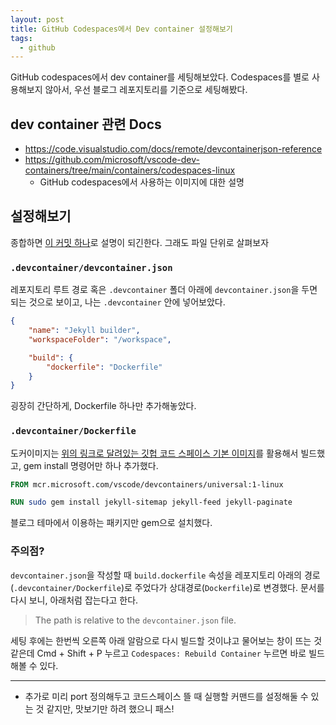 ```yaml
---
layout: post
title: GitHub Codespaces에서 Dev container 설정해보기
tags:
  - github
---
```


GitHub codespaces에서 dev container를 세팅해보았다. Codespaces를 별로 사용해보지 않아서, 우선 블로그 레포지토리를 기준으로 세팅해봤다.

## dev container 관련 Docs

* <https://code.visualstudio.com/docs/remote/devcontainerjson-reference>
* <https://github.com/microsoft/vscode-dev-containers/tree/main/containers/codespaces-linux>
  * GitHub codespaces에서 사용하는 이미지에 대한 설명

## 설정해보기

종합하면 [이 커밋 하나](https://github.com/jeongukjae/jeongukjae.github.io/commit/030970e02686336c6725f13b1fed8e97ca243058)로 설명이 되긴한다. 그래도 파일 단위로 살펴보자

### `.devcontainer/devcontainer.json`

레포지토리 루트 경로 혹은 `.devcontainer` 폴더 아래에 `devcontainer.json`을 두면 되는 것으로 보이고, 나는 `.devcontainer` 안에 넣어보았다.

```json
{
    "name": "Jekyll builder",
    "workspaceFolder": "/workspace",

    "build": {
        "dockerfile": "Dockerfile"
    }
}
```

굉장히 간단하게, Dockerfile 하나만 추가해놓았다.

### `.devcontainer/Dockerfile`

도커이미지는 [위의 링크로 달려있는 깃헙 코드 스페이스 기본 이미지](https://github.com/microsoft/vscode-dev-containers/tree/main/containers/codespaces-linux)를 활용해서 빌드했고, gem install 명령어만 하나 추가했다.

```Dockerfile
FROM mcr.microsoft.com/vscode/devcontainers/universal:1-linux

RUN sudo gem install jekyll-sitemap jekyll-feed jekyll-paginate
```

블로그 테마에서 이용하는 패키지만 gem으로 설치했다.

### 주의점?

`devcontainer.json`을 작성할 때 `build.dockerfile` 속성을 레포지토리 아래의 경로(`.devcontainer/Dockerfile`)로 주었다가 상대경로(`Dockerfile`)로 변경했다. 문서를 다시 보니, 아래처럼 잡는다고 한다.

> The path is relative to the `devcontainer.json` file.

세팅 후에는 한번씩 오른쪽 아래 알람으로 다시 빌드할 것이냐고 물어보는 창이 뜨는 것 같은데 Cmd + Shift + P 누르고 `Codespaces: Rebuild Container` 누르면 바로 빌드해볼 수 있다.

---

* 추가로 미리 port 정의해두고 코드스페이스 뜰 때 실행할 커맨드를 설정해둘 수 있는 것 같지만, 맛보기만 하려 했으니 패스!
